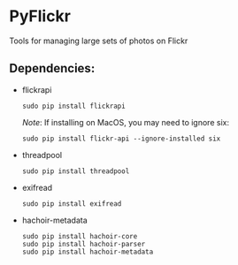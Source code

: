 PyFlickr
========
Tools for managing large sets of photos on Flickr

Dependencies:
-------------
* flickrapi
    
    
    ```
    sudo pip install flickrapi
    ```

    *Note*: If installing on MacOS, you may need to ignore six:

    ```
    sudo pip install flickr-api --ignore-installed six
    ```

* threadpool
    ```
    sudo pip install threadpool
    ```

* exifread
    ```
    sudo pip install exifread
    ```

* hachoir-metadata
    ```
    sudo pip install hachoir-core
    sudo pip install hachoir-parser
    sudo pip install hachoir-metadata
    ```